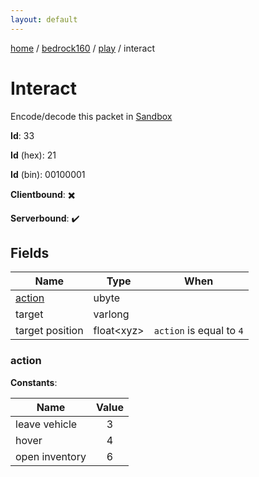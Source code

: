 ```yaml
---
layout: default
---
```


[home](/)  /  [bedrock160](/protocol/bedrock160)  /  [play](/protocol/bedrock160/play)  /  interact

# Interact

Encode/decode this packet in [Sandbox](../../../sandbox/bedrock160#play.interact)

**Id**: 33

**Id** (hex): 21

**Id** (bin): 00100001

**Clientbound**: ✖️

**Serverbound**: ✔️

## Fields

Name | Type | When
---|---|:---:
[action](#action) | ubyte | 
target | varlong | 
target position | float&lt;xyz&gt; | <code>action</code> is equal to <code>4</code>

### action

**Constants**:

Name | Value
---|:---:
leave vehicle | 3
hover | 4
open inventory | 6
